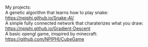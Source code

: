 My projects: <br>
A genetic algorithm that learns how to play snake: <a href="https://npiphi.github.io/Snake-AI/">https://npiphi.github.io/Snake-AI/</a><br>
A simple fully connected network that charaterizes what you draw: <a href="https://npiphi.github.io/Gradient-Descent/">https://npiphi.github.io/Gradient-Descent</a><br>
A basic opengl game, imspired by minecraft: <a href="https://github.com/NPIPHI/CubeGame">https://github.com/NPIPHI/CubeGame</a><br>